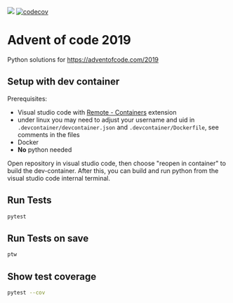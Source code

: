 ![](https://github.com/Markus-Ende/adventofcode2019/workflows/Python%20application/badge.svg)
[![codecov](https://codecov.io/gh/Markus-Ende/adventofcode2019/branch/master/graph/badge.svg)](https://codecov.io/gh/Markus-Ende/adventofcode2019)

# Advent of code 2019

Python solutions for
https://adventofcode.com/2019

## Setup with dev container

Prerequisites:
* Visual studio code with [Remote - Containers](https://marketplace.visualstudio.com/items?itemName=ms-vscode-remote.remote-containers) extension
* under linux you may need to adjust your username and uid in `.devcontainer/devcontainer.json` and `.devcontainer/Dockerfile`, see comments in the files
* Docker
* **No** python needed

Open repository in visual studio code, then choose "reopen in container" to build the dev-container. After this, you can build and run python from the visual studio code internal terminal.

## Run Tests

```bash
pytest
```

## Run Tests on save

```bash
ptw
```

## Show test coverage

```bash
pytest --cov
```
